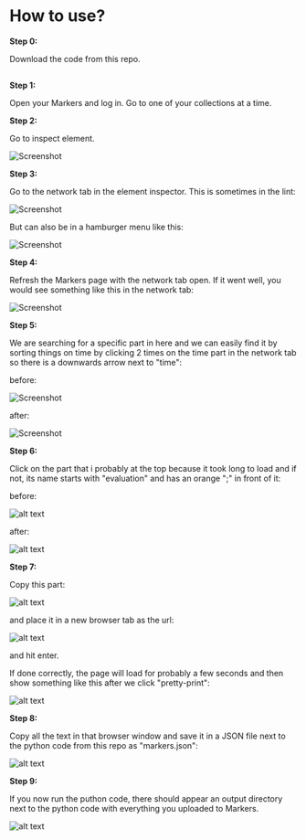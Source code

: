 # How to use?

**Step 0:**

Download the code from this repo.

##

**Step 1:**

Open your Markers and log in.
Go to one of your collections at a time.


**Step 2:**

Go to inspect element.

![Screenshot](assets/to_inspect_element.png)


**Step 3:**

Go to the network tab in the element inspector.
This is sometimes in the lint:

![Screenshot](assets/network_in_lint.png)

But can also be in a hamburger menu like this:

![Screenshot](assets/network_in_hamburger.png)


**Step 4:**

Refresh the Markers page with the network tab open.
If it went well, you would see something like this in the network tab:

![Screenshot](assets/network_after_refresh.png)


**Step 5:**

We are searching for a specific part in here and we can easily find it by sorting things on time by clicking 2 times on the time part in the network tab so there is a downwards arrow next to "time":

before:

![Screenshot](assets/before_click.png)

after:

![Screenshot](assets/after_click.png)


**Step 6:**

Click on the part that i probably at the top because it took long to load and if not, its name starts with "evaluation" and has an orange ";" in front of it:

before:

![alt text](assets/evaluation_api.png)

after:

![alt text](assets/api_after_click.png)


**Step 7:**

Copy this part:

![alt text](assets/copy_api_url.png)

and place it in a new browser tab as the url:

![alt text](assets/place_url_in_new_tab.png)

and hit enter.

If done correctly, the page will load for probably a few seconds and then show something like this after we click "pretty-print":

![alt text](assets/api_result.png)


**Step 8:**

Copy all the text in that browser window and save it in a JSON file next to the python code from this repo as "markers.json":

![alt text](assets/text_saved_in_json.png)


**Step 9:**

If you now run the puthon code, there should appear an output directory next to the python code with everything you uploaded to Markers.

![alt text](assets/output.png)